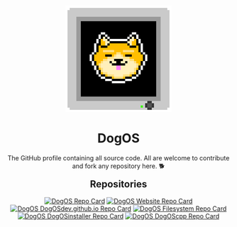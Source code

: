 <p align="center">
    <img src="https://raw.githubusercontent.com/DogOSdev/DogOSdev/main/img/Logo_with_PC_500.png" alt="A shiba inu pixel art dog displaying in a old VGA monitor.">
</p>
<h1 align="center">DogOS</h1>
<p align="center">The GitHub profile containing all source code. All are welcome to contribute and fork any repository here. 🐕</p>

<p align="center" style="margin-bottom: 0px !important;">
    <h2 align="center" style="margin-top: 0px;">Repositories</h2>
</p>

<p align="center">
    <a href="https://github.com/DogOSdev/dogos"><img src="https://github-readme-stats.vercel.app/api/pin/?username=DogOSdev&repo=dogos&theme=chartreuse-dark" alt="DogOS Repo Card"></a>
    <a href="https://github.com/DogOSdev/Website"><img src="https://github-readme-stats.vercel.app/api/pin/?username=DogOSdev&repo=Website&theme=chartreuse-dark" alt="DogOS Website Repo Card"></a>
    <a href="https://github.com/DogOSdev/DogOSdev.github.io"><img src="https://github-readme-stats.vercel.app/api/pin/?username=DogOSdev&repo=DogOSdev.github.io&theme=chartreuse-dark" alt="DogOS DogOSdev.github.io Repo Card"></a>
    <a href="https://github.com/DogOSdev/Filesystem"><img src="https://github-readme-stats.vercel.app/api/pin/?username=DogOSdev&repo=Filesystem&theme=chartreuse-dark" alt="DogOS Filesystem Repo Card"></a>
    <a href="https://github.com/DogOSdev/DogOSinstaller"><img src="https://github-readme-stats.vercel.app/api/pin/?username=DogOSdev&repo=DogOSinstaller&theme=chartreuse-dark" alt="DogOS DogOSinstaller Repo Card"></a>
    <a href="https://github.com/DogOSdev/DogOScpp"><img src="https://github-readme-stats.vercel.app/api/pin/?username=DogOSdev&repo=DogOScpp&theme=chartreuse-dark" alt="DogOS DogOScpp Repo Card"></a>
</p>
